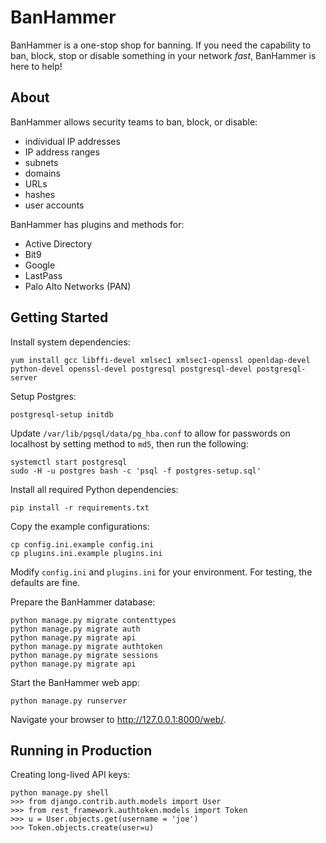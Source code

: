 BanHammer
=========
BanHammer is a one-stop shop for banning. If you need the capability to ban, block, stop or disable something in your network _fast_, BanHammer is here to help!

About
-----
BanHammer allows security teams to ban, block, or disable:

* individual IP addresses
* IP address ranges
* subnets
* domains
* URLs
* hashes
* user accounts

BanHammer has plugins and methods for:

* Active Directory
* Bit9
* Google
* LastPass
* Palo Alto Networks (PAN)

Getting Started
---------------
Install system dependencies:

	yum install gcc libffi-devel xmlsec1 xmlsec1-openssl openldap-devel python-devel openssl-devel postgresql postgresql-devel postgresql-server

Setup Postgres:

    postgresql-setup initdb

Update `/var/lib/pgsql/data/pg_hba.conf` to allow for passwords on localhost by setting method to `md5`, then run the following:

    systemctl start postgresql
    sudo -H -u postgres bash -c 'psql -f postgres-setup.sql'

Install all required Python dependencies:

	pip install -r requirements.txt

Copy the example configurations:

	cp config.ini.example config.ini
	cp plugins.ini.example plugins.ini

Modify `config.ini` and `plugins.ini` for your environment. For testing, the defaults are fine.

Prepare the BanHammer database:

    python manage.py migrate contenttypes
    python manage.py migrate auth
    python manage.py migrate api
    python manage.py migrate authtoken
    python manage.py migrate sessions
    python manage.py migrate api

Start the BanHammer web app:

	python manage.py runserver

Navigate your browser to http://127.0.0.1:8000/web/.

Running in Production
---------------------
Creating long-lived API keys:

    python manage.py shell
    >>> from django.contrib.auth.models import User
    >>> from rest_framework.authtoken.models import Token
    >>> u = User.objects.get(username = 'joe')
    >>> Token.objects.create(user=u)
